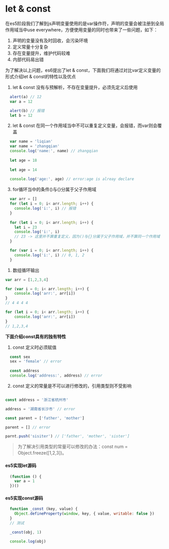 # let & const

在es5阶段我们了解到js声明变量使用的是var操作符，声明的变量会被注册到全局作用域当中use everywhere，方便使用变量的同时也带来了一些问题，如下：

1. 声明的变量没有及时回收，会污染环境
2. 定义常量十分复杂
3. 存在变量提升，维护代码较难
4. 内部代码易出错

为了解决以上问题，es6提出了let & const，下面我们将通过对比var定义变量的形式介绍let & const的特性以及优点

1. let & const 没有与预解析，不存在变量提升，必须先定义后使用

```js
  alert(a) // 12
  var a = 12
```

```js
  alert(b) // 报错
  let b = 12
```

2. let & const 在同一个作用域当中不可以重复定义变量，会报错，而var则会覆盖

```js
  var name = 'liqian'
  var name = 'zhangqian'
  console.log('name:', name) // zhangqian
  
  let age = 18
  
  let age = 14
  
  console.log('age:', age) // error:age is alreay declare
```

3. for循环当中的条件()与{}分属于父子作用域

```js
  var arr = []
  for (let i = 0; i< arr.length; i++) {
    console.log('i:', i) // 报错
  }
  
  for (let i = 0; i< arr.length; i++) {
    let i = 23
    console.log('i:', i) 
    // 23 -> 这里并不算重复定义，因为()与{}分属于父子作用域，并不算同一个作用域
  }

  for (var i = 0; i< arr.length; i++) {
    console.log('i:', i) // 0, 1, 2
  }
```

1. 数组循环输出

```js
var arr = [1,2,3,4]

for (var i = 0; i< arr.length; i++) {
    console.log('arr:', arr[i])
}
// 4 4 4 4

for (let i = 0; i< arr.length; i++) {
    console.log('arr:', arr[i])
}
// 1,2,3,4
```

**下面介绍const具有的独有特性**

1. const 定义时必须赋值

```js
  const sex
  sex = 'female' // error
  
  const address
  console.log('address:', address) // error
```

2. const 定义的常量是不可以进行修改的，引用类型则不受影响

```js

const address = '浙江省杭州市'

address = '湖南省长沙市' // error

const parent = ['father', 'mother']

parent = [] // error

parnt.push('sisiter') // ['father', 'mother', 'sister']
```

> 为了解决引用类型的常量可以修改的办法：const num = Object.freeze([1,2,3])。

#### es5实现let源码

```js
  (function () {
    var a = 1
  })()
```

#### es5实现const源码

```js
  function _const (key, value) {
    Object.defineProperty(window, key, { value, writable: false })
  }
  // 测试

  _const(obj, 1)

  console.log(obj)
```